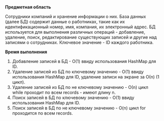 **Предметная область**

Сотрудники компаний и хранение информации о них. 
База данных (далее БД) содержит данные о работниках, такие как их идентификационный номер, имя, компания, их электронный адрес.
БД используется для выполнения различных операций - добавление, удаление, поиск, редактирование существующих записей и другие над записями о сотрудниках.
Ключевое значение - ID каждого работника.

**Время выполнения**

1) Добавление записей в БД - О(1) ввиду использования HashMap для ID.
2) Удаление записей из БД по ключевому значению - О(1) ввиду использования HashMap для ID, удаление записи на экране за О(n) (1 цикл).
3) Удаление записей из БД по не ключевому значению - О(n) цикл while проходит по всем records - имеют длину n.
4) Поиск записей в БД по ключевому значению - О(1)  ввиду использования HashMap для ID.
5) Поиск записей в БД по не ключевому значению - O(n) цикл for проходится по всем records.
